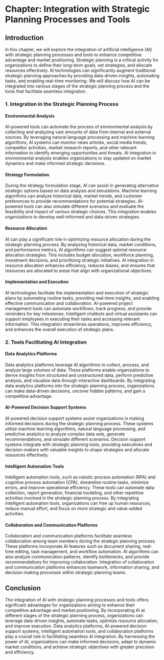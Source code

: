 Chapter: Integration with Strategic Planning Processes and Tools
================================================================

Introduction
------------

In this chapter, we will explore the integration of artificial intelligence (AI) with strategic planning processes and tools to enhance competitive advantage and market positioning. Strategic planning is a critical activity for organizations to define their long-term goals, set strategies, and allocate resources effectively. AI technologies can significantly augment traditional strategic planning approaches by providing data-driven insights, automating tasks, and enabling real-time monitoring. We will discuss how AI can be integrated into various stages of the strategic planning process and the tools that facilitate seamless integration.

### 1. Integration in the Strategic Planning Process

#### Environmental Analysis

AI-powered tools can automate the process of environmental analysis by collecting and analyzing vast amounts of data from internal and external sources. By leveraging natural language processing and machine learning algorithms, AI systems can monitor news articles, social media trends, competitor activities, market research reports, and other relevant information to identify emerging opportunities and threats. AI integration in environmental analysis enables organizations to stay updated on market dynamics and make informed strategic decisions.

#### Strategy Formulation

During the strategy formulation stage, AI can assist in generating alternative strategic options based on data analysis and simulations. Machine learning algorithms can analyze historical data, market trends, and customer preferences to provide recommendations for potential strategies. AI-powered tools can also simulate different scenarios and evaluate the feasibility and impact of various strategic choices. This integration enables organizations to develop well-informed and data-driven strategies.

#### Resource Allocation

AI can play a significant role in optimizing resource allocation during the strategic planning process. By analyzing historical data, market conditions, and performance metrics, AI algorithms can suggest optimal resource allocation strategies. This includes budget allocation, workforce planning, investment decisions, and prioritizing strategic initiatives. AI integration in resource allocation enhances efficiency, reduces biases, and ensures that resources are allocated to areas that align with organizational objectives.

#### Implementation and Execution

AI technologies facilitate the implementation and execution of strategic plans by automating routine tasks, providing real-time insights, and enabling effective communication and collaboration. AI-powered project management tools can automate workflows, track progress, and provide reminders for key milestones. Intelligent chatbots and virtual assistants can support employees in executing their tasks and accessing relevant information. This integration streamlines operations, improves efficiency, and enhances the overall execution of strategic plans.

### 2. Tools Facilitating AI Integration

#### Data Analytics Platforms

Data analytics platforms leverage AI algorithms to collect, process, and analyze large volumes of data. These platforms enable organizations to derive insights from structured and unstructured data, perform predictive analysis, and visualize data through interactive dashboards. By integrating data analytics platforms into the strategic planning process, organizations can make data-driven decisions, uncover hidden patterns, and gain a competitive advantage.

#### AI-Powered Decision Support Systems

AI-powered decision support systems assist organizations in making informed decisions during the strategic planning process. These systems utilize machine learning algorithms, natural language processing, and predictive analytics to analyze complex data sets, generate recommendations, and simulate different scenarios. Decision support systems integrate with strategic planning tools, providing executives and decision-makers with valuable insights to shape strategies and allocate resources effectively.

#### Intelligent Automation Tools

Intelligent automation tools, such as robotic process automation (RPA) and cognitive process automation (CPA), streamline routine tasks, minimize errors, and improve operational efficiency. These tools can automate data collection, report generation, financial modeling, and other repetitive activities involved in the strategic planning process. By integrating intelligent automation tools, organizations can free up human resources, reduce manual effort, and focus on more strategic and value-added activities.

#### Collaboration and Communication Platforms

Collaboration and communication platforms facilitate seamless collaboration among team members during the strategic planning process. These platforms incorporate AI features such as document sharing, real-time editing, task management, and workflow automation. AI algorithms can also analyze communication patterns, identify bottlenecks, and provide recommendations for improving collaboration. Integration of collaboration and communication platforms enhances teamwork, information sharing, and decision-making processes within strategic planning teams.

Conclusion
----------

The integration of AI with strategic planning processes and tools offers significant advantages for organizations aiming to enhance their competitive advantage and market positioning. By incorporating AI at different stages of the strategic planning process, organizations can leverage data-driven insights, automate tasks, optimize resource allocation, and improve execution. Data analytics platforms, AI-powered decision support systems, intelligent automation tools, and collaboration platforms play a crucial role in facilitating seamless AI integration. By harnessing the power of AI, organizations can make informed decisions, adapt to dynamic market conditions, and achieve strategic objectives with greater precision and efficiency.
